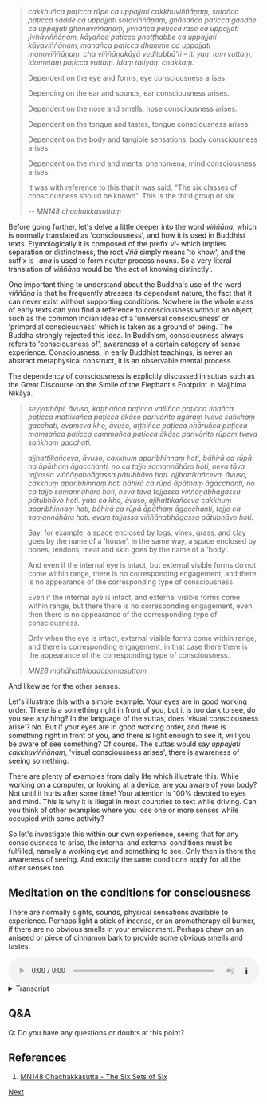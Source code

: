 > *cakkhuñca paṭicca rūpe ca uppajjati cakkhuviññāṇaṃ, sotañca paṭicca sadde ca uppajjati sotaviññāṇaṃ, ghānañca paṭicca gandhe ca uppajjati ghānaviññāṇaṃ, jivhañca paṭicca rase ca uppajjati jivhāviññāṇaṃ, kāyañca paṭicca phoṭṭhabbe ca uppajjati kāyaviññāṇaṃ, manañca paṭicca dhamme ca uppajjati manoviññāṇaṃ. cha viññāṇakāyā veditabbā’ti – iti yaṃ taṃ vuttaṃ, idametaṃ paṭicca vuttaṃ. idaṃ tatiyaṃ chakkaṃ.*
> 
> Dependent on the eye and forms, eye consciousness arises.
> 
> Depending on the ear and sounds, ear consciousness arises.
> 
> Dependent on the nose and smells, nose consciousness arises.
> 
> Dependent on the tongue and tastes, tongue consciousness arises.
> 
> Dependent on the body and tangible sensations, body consciousness arises.
> 
> Dependent on the mind and mental phenomena, mind consciousness arises.
> 
> It was with reference to this that it was said, "The six classes of consciousness should be known". This is the third group of six.
> 
> -- *MN148 chachakkasuttaṃ*

Before going further, let's delve a little deeper into the word *viññāṇa*, which is normally translated as 'consciousness', and how it is used in Buddhist texts. Etymologically it is composed of the prefix *vi-* which implies separation or distinctness, the root *√ñā* simply means 'to know', and the suffix is *-ana* is used to form neuter process nouns. So a very literal translation of *viññāṇa* would be 'the act of knowing distinctly'.

One important thing to understand about the Buddha's use of the word *viññāṇa* is that he frequently stresses its dependent nature, the fact that it can never exist without supporting conditions. Nowhere in the whole mass of early texts can you find a reference to consciousness without an object, such as the common Indian ideas of a 'universal consciousness' or 'primordial consciousness' which is taken as a ground of being. The Buddha strongly rejected this idea. In Buddhism, consciousness always refers to 'consciousness of', awareness of a certain category of sense experience. Consciousness, in early Buddhist teachings, is never an abstract metaphysical construct, it is an observable mental process.

The dependency of consciousness is explicitly discussed in suttas such as the Great Discourse on the Simile of the Elephant's Footprint in Majjhima Nikāya.

> *seyyathāpi, āvuso, kaṭṭhañca paṭicca valliñca paṭicca tiṇañca paṭicca mattikañca paṭicca ākāso parivārito agāraṃ tveva saṅkhaṃ gacchati, evameva kho, āvuso, aṭṭhiñca paṭicca nhāruñca paṭicca maṃsañca paṭicca cammañca paṭicca ākāso parivārito rūpaṃ tveva saṅkhaṃ gacchati.* 
> 
> *ajjhattikañceva, āvuso, cakkhuṃ aparibhinnaṃ hoti, bāhirā ca rūpā na āpāthaṃ āgacchanti, no ca tajjo samannāhāro hoti, neva tāva tajjassa viññāṇabhāgassa pātubhāvo hoti. ajjhattikañceva, āvuso, cakkhuṃ aparibhinnaṃ hoti bāhirā ca rūpā āpāthaṃ āgacchanti, no ca tajjo samannāhāro hoti, neva tāva tajjassa viññāṇabhāgassa pātubhāvo hoti. yato ca kho, āvuso, ajjhattikañceva cakkhuṃ aparibhinnaṃ hoti, bāhirā ca rūpā āpāthaṃ āgacchanti, tajjo ca samannāhāro hoti. evaṃ tajjassa viññāṇabhāgassa pātubhāvo hoti.*
> 
> Say, for example, a space enclosed by logs, vines, grass, and clay goes by the name of a 'house'. In the same way, a space enclosed by bones, tendons, meat and skin goes by the name of a 'body'.
> 
> And even if the internal eye is intact, but external visible forms do not come within range, there is no corresponding engagement, and there is no appearance of the corresponding type of consciousness.
> 
> Even if the internal eye is intact, and external visible forms come within range, but there there is no corresponding engagement, even then there is no appearance of the corresponding type of consciousness.
> 
> Only when the eye is intact, external visible forms come within range, and there is corresponding engagement, in that case there there is the appearance of the corresponding type of consciousness.
> 
> *MN28 mahāhatthipadopamasuttaṃ*

And likewise for the other senses.

Let's illustrate this with a simple example. Your eyes are in good working order. There is a something right in front of you, but it is too dark to see, do you see anything? In the language of the suttas, does 'visual consciousness arise'? No. But if your eyes are in good working order, and there is something right in front of you, and there is light enough to see it, will you be aware of see something? Of course. The suttas would say *uppajjati cakkhuviññāṇaṃ*, 'visual consciousness arises', there is awareness of seeing something.

There are plenty of examples from daily life which illustrate this. While working on a computer, or looking at a device, are you aware of your body? Not until it hurts after some time! Your attention is 100% devoted to eyes and mind. This is why it is illegal in most countries to text while driving. Can you think of other examples where you lose one or more senses while occupied with some activity?

So let's investigate this within our own experience, seeing that for any consciousness to arise, the internal and external conditions must be fulfilled, namely a working eye and something to see. Only then is there the awareness of seeing. And exactly the same conditions apply for all the other senses too.

## Meditation on the conditions for consciousness
There are normally sights, sounds, physical sensations available to experience. Perhaps light a stick of incense, or an aromatherapy oil burner, if there are no obvious smells in your environment. Perhaps chew on an aniseed or piece of cinnamon bark to provide some obvious smells and tastes.


<audio controls style="width: 100%; max-width: 600px;">
    <source src="assets/audio/12. Conditions for Consciousness.mp3" type="audio/mpeg">
</audio>



<details>
<summary>Transcript</summary>

Let's work systematically through the six senses.

Find some object to look at in your immediate environment.

You are seeing something.

Understand that for this visual awareness to arise, there are at very minimum two conditions.

One: The internal condition of working eye.

And two: The external condition of something visible.

Without these two conditions, eye consciousness does not occur.

Eye consciousness, visual awareness is not a static entity. It occurs when the necessary conditions are in place.

At random, choose another object in your environment to look at, and go through the same process.

Know that you are seeing. There is awareness of seeing. Bring to mind the two necessary conditions for this ^^^ awareness to occur.

When you are ready, find another object, and go through the same process again, and again.

---
When you are ready, find some sound in your environment that you are consciousness of.

You are hearing something, there is ear consciousness, auditory awareness.

Understand that for this auditory awareness to arise, there are a very minimum of two conditions.

One: The internal condition of working ear.

And two: The external condition of a something hear-able, something audible.

Without these two conditions, ear consciousness does not occur.

Ear consciousness, awareness of sound is not a static entity. It occurs when the necessary conditions are in place.

At random, choose another sound in your environment to listen to, and go through the same process.

Know that you are hearing. There is awareness of hearing. Bring to mind the two necessary conditions for this ^^^ awareness to occur.

When you are ready, find another sound, and go through the same process again, and again.

---
When you are ready, find some smell in your environment that you are consciousness of.

You are smelling something, there is nose consciousness, awareness of a scent.

Understand that for this olfactory awareness to arise, there are a very minimum of two conditions.

One: The internal condition of a working nose.

And two: The external condition of something smell-able.

Without these two conditions, nose consciousness does not occur.

Nose consciousness, awareness of smell, is not a static entity. It occurs when the necessary conditions are in place.

At random, choose another scent in your environment to smell, and go through the same process.

Know that you are smelling. Bring to mind the two necessary conditions for this ^^^ awareness to occur.

When you are ready, find another smell, and go through the same process again, and again.

---
When you are ready, if there is something in your mouth, be conscious of the taste.

You are tasting, there is tongue consciousness, awareness of a flavour.

Understand that for this gustatory awareness to arise, there are a very minimum of two conditions.

One: The internal condition of working tongue.

And two: The external condition of something taste-able.

Without these two conditions, tongue consciousness does not occur.

Tongue consciousness, awareness of taste is not a static entity. It occurs when the necessary conditions are in place.

On the next mouthful, taste something else, and go through the same process.

Know that you are tasting. Bring to mind the two necessary conditions for this ^^^ awareness to occur.

When you are ready, find another flavour, and go through the same process again, and again.

---
When you are ready, become aware of a feeling in the body. There is always some physical sensation that is available to experience.

You are feeling a physical sensation, there is body consciousness, awareness of physical sensation.

Understand that for this tactile awareness to arise, there are at very minimum, two conditions.

One: The internal condition of a body which can feel.

And two: The external condition of something tangible.

Without these two conditions, body consciousness does not occur.

Body consciousness, awareness of physical sensation is not a static entity. It only occurs when the necessary conditions are in place.

At random, choose another physical sensation to feel, and go through the same process.

Know that you are feeling. Bring to mind the two necessary conditions for this ^^^ awareness to occur.

When you are ready, find another object of sensation, and go through the same process again, and again.

---
When you are ready, become aware of any mental experience. There are always mental phenomena available to experience, but they can appear and disappear very quickly. If necessary, you can create one—wish all beings well.

You are aware of a thought, there is mind consciousness, awareness of mental phenomena.

Understand that for this mental awareness to arise, there are a very minimum of two conditions.

One: The internal condition of a mind.

And two: The external condition of a mental activity.

Without these two conditions, mind consciousness does not occur.

Mind consciousness, awareness of mental phenomena, is not a static entity. It occurs when the necessary conditions are in place.

At random, choose another mental activity and go through the same process.

Know that you are having a conscious mental experience. Bring to mind the two necessary conditions for this ^^^ awareness to occur.

When you are ready, find something else happening in the mind, and go through the same process again, and again.

---
Now move back to open awareness. As often as you are able, pick one experience.

Know what type of experience it is, you can name the channel if you want.

Know the two conditions necessary for this ^^^ type of awareness to occur, the internal base and the external perceivable object.

Train yourself to be able to do this exercise with any object of experience.

---
If this analysis gets tiring or difficult, come back to simple open awareness for a minute, calmly knowing what is happening as it is happening.

You may also find the opposite, that this analysis gives a very powerful boost to the clarity of mindfulness. If that's the case, please continue.

---
Keep analysing experiences. Know that for consciousness to arise, there are two necessary conditions. Know what those are, and move on.

</details>


## Q&A

Q: Do you have any questions or doubts at this point?

## References
1. <a href="7.1.%20References.html#mn148-chachakkasutta-the-six-sets-of-six">MN148 Chachakkasutta - The Six Sets of Six</a>



<a href="4.5. Contact!.html">Next</a>

